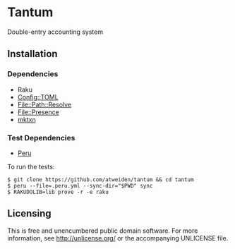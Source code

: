 # Tantum

Double-entry accounting system


## Installation

### Dependencies

- Raku
- [Config::TOML](https://github.com/atweiden/config-toml)
- [File::Path::Resolve](https://github.com/atweiden/file-path-resolve)
- [File::Presence](https://github.com/atweiden/file-presence)
- [mktxn](https://github.com/atweiden/mktxn)

### Test Dependencies

- [Peru](https://github.com/buildinspace/peru)

To run the tests:

```
$ git clone https://github.com/atweiden/tantum && cd tantum
$ peru --file=.peru.yml --sync-dir="$PWD" sync
$ RAKUDOLIB=lib prove -r -e raku
```


## Licensing

This is free and unencumbered public domain software. For more
information, see http://unlicense.org/ or the accompanying UNLICENSE file.
